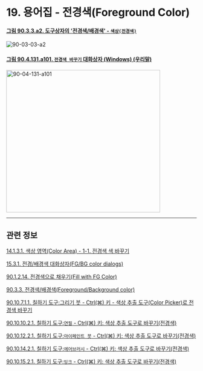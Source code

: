 # 19. 용어집 - 전경색(Foreground Color)

<a id="90-03-03-a2"></a>

#### [그림 90.3.3.a2. 도구상자의 '전경색/배경색' - `색상(전경색)`](./90-03-03-foreground_color_n_background_color.md#90-03-03-a2)
![90-03-03-a2](https://github.com/wonder13662/gimp/assets/15767104/f1ae8ae0-2e40-437c-924d-e961c58438b4)

<a id="90-04-131-a101"></a>

#### [그림 90.4.131.a101. `전경색 바꾸기` 대화상자 (Windows) (우리말)](./90-04-0131-change_foreground_color.md#90-04-131-a101)
<img width="407" height="376" alt="90-04-131-a101" src="https://github.com/wonder13662/gimp/assets/15767104/a71ce7e2-9b14-4f9d-9434-807f0b4f2821" />

<a comment="TODO 전경색 바꾸기 대화상자의 이미지를 사용하고 비슷한 이미지들을 삭제하는 작업이 필요"></a>

***

## 관련 정보

[14.1.3.1. 색상 영역(Color Area) - 1-1. 전경색 색 바꾸기](./14-01-03-01-color_area.md#14-01-03-01-s1-01)

[15.3.1. 전경/배경색 대화상자(FG/BG color dialogs)](./15-03-01-00-fg-bg-color-dialogs.md)

[90.1.2.14. 전경색으로 채우기(Fill with FG Color)](./90-01-02-14-fill_with_fg_color.md)

[90.3.3. 전경색/배경색(Foreground/Background color)](./90-03-03-foreground_color_n_background_color.md)

[90.10.7.1.1. 칠하기 도구:그리기 붓 - Ctrl(⌘) 키 - 색상 추출 도구(Color Picker)로 전경색 바꾸기](./90-10-07-01-01-switch_to_color_picker_fg.md)

[90.10.10.2.1. 칠하기 도구:`연필` - Ctrl(⌘) 키: 색상 추출 도구로 바꾸기(전경색)](./90-10-10-02-01-switch_to_color_picker_fg.md)

[90.10.12.2.1. 칠하기 도구:`마이페인트 붓` - Ctrl(⌘) 키: 색상 추출 도구로 바꾸기(전경색)](./90-10-12-02-01-switch_to_color_picker_fg.md)

[90.10.14.2.1. 칠하기 도구:`에어브러시` - Ctrl(⌘) 키: 색상 추출 도구로 바꾸기(전경색)](./90-10-14-02-01-switch_to_color_picker_fg.md)

[90.10.15.2.1. 칠하기 도구:`잉크` - Ctrl(⌘) 키: 색상 추출 도구로 바꾸기(전경색)](./90-10-15-02-01-switch_to_color_picker_fg.md)